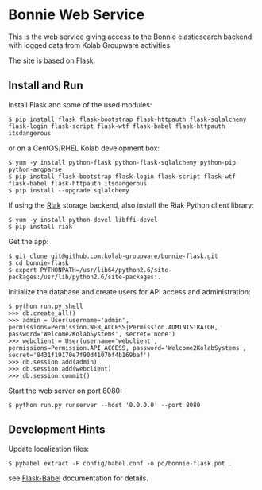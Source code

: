 Bonnie Web Service
==================

This is the web service giving access to the Bonnie elasticsearch
backend with logged data from Kolab Groupware activities.

The site is based on [Flask](http://http://flask.pocoo.org/).


Install and Run
---------------

Install Flask and some of the used modules:
```
$ pip install flask flask-bootstrap flask-httpauth flask-sqlalchemy flask-login flask-script flask-wtf flask-babel flask-httpauth itsdangerous
```

or on a CentOS/RHEL Kolab development box:
```
$ yum -y install python-flask python-flask-sqlalchemy python-pip python-argparse
$ pip install flask-bootstrap flask-login flask-script flask-wtf flask-babel flask-httpauth itsdangerous
$ pip install --upgrade sqlalchemy
```

If using the [Riak](http://basho.com/riak/) storage backend, also install the Riak Python client library:
```
$ yum -y install python-devel libffi-devel
$ pip install riak
```

Get the app:
```
$ git clone git@github.com:kolab-groupware/bonnie-flask.git
$ cd bonnie-flask
$ export PYTHONPATH=/usr/lib64/python2.6/site-packages:/usr/lib/python2.6/site-packages:.
```

Initialize the database and create users for API access and administration:
```
$ python run.py shell
>>> db.create_all()
>>> admin = User(username='admin', permissions=Permission.WEB_ACCESS|Permission.ADMINISTRATOR, password='Welcome2KolabSystems', secret='none')
>>> webclient = User(username='webclient', permissions=Permission.API_ACCESS, password='Welcome2KolabSystems', secret='8431f19170e7f90d4107bf4b169baf')
>>> db.session.add(admin)
>>> db.session.add(webclient)
>>> db.session.commit()
```

Start the web server on port 8080:
```
$ python run.py runserver --host '0.0.0.0' --port 8080
```


Development Hints
-----------------

Update localization files:
```
$ pybabel extract -F config/babel.conf -o po/bonnie-flask.pot .
```
see [Flask-Babel](https://pythonhosted.org/Flask-Babel/) documentation for details.